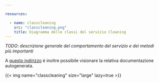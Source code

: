 ```yaml
---

resources:

  - name: classcleaning
    src: "classcleaning.png"
    title: Diagramma delle classi del servizio Cleaning
---
```

*TODO: descrizione generale del comportamento del servizio e dei metodi più importanti*

A [questo indirizzo](https://sweleven.gitlab.io/cleanings/) è inoltre possibile visionare la relativa documentazione autogenerata.

{{< img name="classcleaning" size="large" lazy=true >}}